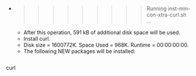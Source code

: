 * >>>>>>>>> Running inst-min-con-xtra-curl.sh ...
  * After this operation, 591 kB of additional disk space will be used.
  * Install curl.
  * Disk size = 1600772K. Space Used = 968K. Runtime = 00:00:00:00.
  * The following NEW packages will be installed:
  ```bash
curl
  ```
